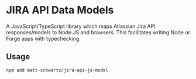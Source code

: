 JIRA API Data Models
====================

A JavaScript/TypeScript library which maps Atlassian Jira API responses/models to Node.JS and browsers. This facilitates writing Node or Forge apps with typechecking.

## Usage

`npm add matt-schwartz/jira-api-js-model`

